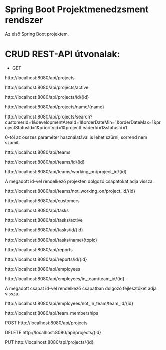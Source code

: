 # Spring Boot Projektmenedzsment rendszer
Az első Spring Boot projektem.

# CRUD REST-API útvonalak:

- GET

http://localhost:8080/api/projects

http://localhost:8080/api/projects/active

http://localhost:8080/api/projects/id/{id}

http://localhost:8080/api/projects/name/{name}

http://localhost:8080/api/projects/search?customerId=1&developmentAreaId=1&orderDateMin=1&orderDateMax=1&projectStatusId=1&priorityId=1&projectLeaderId=1&statusId=1

0-tól az összes paraméter használatával is lehet szűrni, sorrend nem számít.

http://localhost:8080/api/teams

http://localhost:8080/api/teams/id/{id}

http://localhost:8080/api/teams/working_on/project_id/{id}

A megadott id-vel rendelkező projekten dolgozó csapatokat adja vissza.

http://localhost:8080/api/teams/not_working_on/project_id/{id}

http://localhost:8080/api/customers

http://localhost:8080/api/tasks

http://localhost:8080/api/tasks/active

http://localhost:8080/api/tasks/id/{id}

http://localhost:8080/api/tasks/name/{topic}

http://localhost:8080/api/reports

http://localhost:8080/api/reports/id/{id}

http://localhost:8080/api/employees

http://localhost:8080/api/employees/in_team/team_id/{id}

A megadott csapat id-vel rendelkező csapatban dolgozó fejlesztőket adja vissza.

http://localhost:8080/api/employees/not_in_team/team_id/{id}

http://localhost:8080/api/team_memberships

POST
http://localhost:8080/api/projects

DELETE
http://localhost:8080/api/projects/{id}

PUT
http://localhost:8080/api/projects/{id}